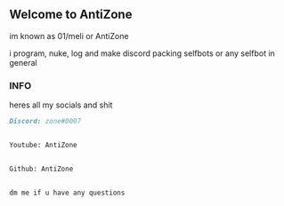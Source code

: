 ## Welcome to AntiZone

im known as 01/meli or AntiZone

i program, nuke, log and make discord packing selfbots or any selfbot in general 

### INFO

heres all my socials and shit

```markdown
Discord: zone#0007


Youtube: AntiZone


Github: AntiZone


dm me if u have any questions



```

